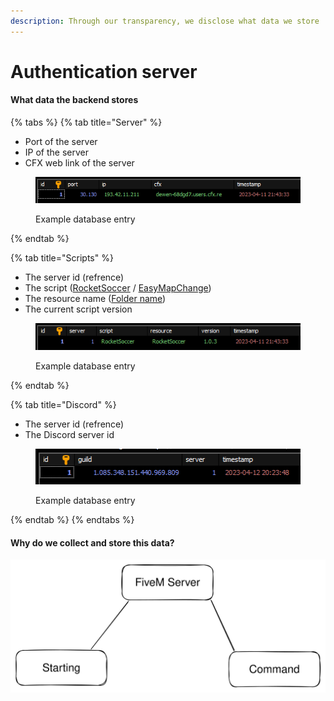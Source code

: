 ```yaml
---
description: Through our transparency, we disclose what data we store
---
```


# Authentication server

#### What data the backend stores

{% tabs %}
{% tab title="Server" %}
* Port of the server
* IP of the server
* CFX web link of the server

<figure><img src="../.gitbook/assets/image (10).png" alt=""><figcaption><p>Example database entry</p></figcaption></figure>
{% endtab %}

{% tab title="Scripts" %}
* The server id (refrence)
* The script ([RocketSoccer](rocket-soccer/) / [EasyMapChange](easy-map-change/))
* The resource name ([Folder name](https://docs.fivem.net/natives/?\_0xE5E9EBBB))
* The current script version

<figure><img src="../.gitbook/assets/image (20).png" alt=""><figcaption><p>Example database entry</p></figcaption></figure>
{% endtab %}

{% tab title="Discord" %}
* The server id (refrence)
* The Discord server id

<figure><img src="../.gitbook/assets/image (26).png" alt=""><figcaption><p>Example database entry</p></figcaption></figure>
{% endtab %}
{% endtabs %}

#### Why do we collect and store this data?

<img src="../.gitbook/assets/file.excalidraw.svg" alt="" class="gitbook-drawing">
